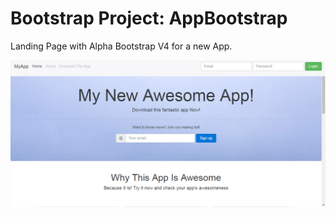 # Bootstrap Project: AppBootstrap

Landing Page with Alpha Bootstrap V4 for a new App.

![view](https://github.com/MAshrafM/CWD2_Udemy/blob/master/04_AppBootstrap/show.png)